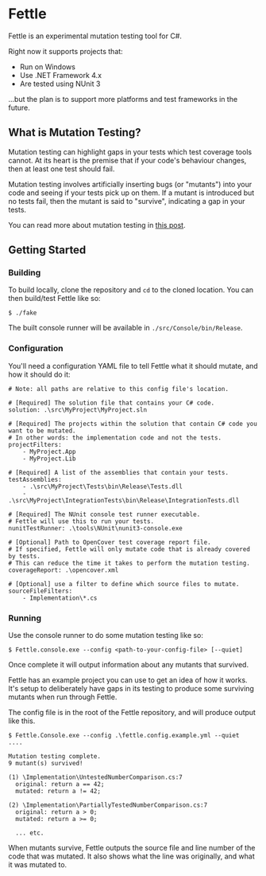 # Fettle

Fettle is an experimental mutation testing tool for C#.

Right now it supports projects that:
* Run on Windows
* Use .NET Framework 4.x
* Are tested using NUnit 3

...but the plan is to support more platforms and test frameworks in the future.

## What is Mutation Testing?

Mutation testing can highlight gaps in your tests which test coverage tools cannot. At its heart is the premise that if your code's behaviour changes, then at least one test should fail.

Mutation testing involves artificially inserting bugs (or "mutants") into your code and seeing if your tests pick up on them. If a mutant is introduced but no tests fail, then the mutant is said to "survive", indicating a gap in your tests.

You can read more about mutation testing in [this post](https://medium.com/comparethemarket/who-will-test-the-tests-bd8c491e5205).

## Getting Started

### Building

To build locally, clone the repository and `cd` to the cloned location. You can then build/test Fettle like so:

```
$ ./fake
```

The built console runner will be available in `./src/Console/bin/Release`.

### Configuration

You'll need a configuration YAML file to tell Fettle what it should mutate, and how it should do it:

```
# Note: all paths are relative to this config file's location.

# [Required] The solution file that contains your C# code.
solution: .\src\MyProject\MyProject.sln

# [Required] The projects within the solution that contain C# code you want to be mutated.
# In other words: the implementation code and not the tests.
projectFilters:
    - MyProject.App
    - MyProject.Lib

# [Required] A list of the assemblies that contain your tests.
testAssemblies:
    - .\src\MyProject\Tests\bin\Release\Tests.dll
    - .\src\MyProject\IntegrationTests\bin\Release\IntegrationTests.dll

# [Required] The NUnit console test runner executable.
# Fettle will use this to run your tests.
nunitTestRunner: .\tools\NUnit\nunit3-console.exe

# [Optional] Path to OpenCover test coverage report file.
# If specified, Fettle will only mutate code that is already covered by tests.
# This can reduce the time it takes to perform the mutation testing.
coverageReport: .\opencover.xml

# [Optional] use a filter to define which source files to mutate.
sourceFileFilters:
    - Implementation\*.cs
```

### Running

Use the console runner to do some mutation testing like so:

```
$ Fettle.console.exe --config <path-to-your-config-file> [--quiet]
```

Once complete it will output information about any mutants that survived.

Fettle has an example project you can use to get an idea of how it works. It's setup to deliberately have gaps in its testing to produce some surviving mutants when run through Fettle.

The config file is in the root of the Fettle repository, and will produce output like this.
```
$ Fettle.Console.exe --config .\fettle.config.example.yml --quiet
....

Mutation testing complete.
9 mutant(s) survived!

(1) \Implementation\UntestedNumberComparison.cs:7
  original: return a == 42;
  mutated: return a != 42;

(2) \Implementation\PartiallyTestedNumberComparison.cs:7
  original: return a > 0;
  mutated: return a >= 0;

  ... etc.

```

When mutants survive, Fettle outputs the source file and line number of the code that was mutated. It also shows what the line was originally, and what it was mutated to.
